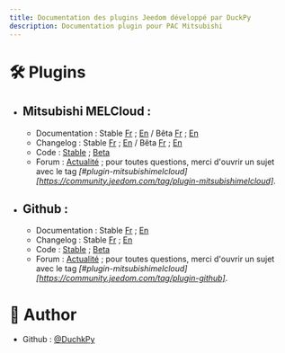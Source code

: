 ```yaml
---
title: Documentation des plugins Jeedom développé par DuckPy
description: Documentation plugin pour PAC Mitsubishi
---
```



# 🛠️ Plugins 
 - ## Mitsubishi MELCloud&nbsp;:
    - Documentation&nbsp;: Stable [Fr](https://duchkpy.github.io/Jeedom_docs/mitsubishimelcloud/fr_FR/index) ; [En](https://duchkpy.github.io/Jeedom_docs/mitsubishimelcloud/en_US/index) / Bêta [Fr](https://duchkpy.github.io/Jeedom_docs/mitsubishimelcloud/fr_FR/index_beta) ; [En](https://duchkpy.github.io/Jeedom_docs/mitsubishimelcloud/en_US/index_beta)
    - Changelog&nbsp;: Stable [Fr](https://duchkpy.github.io/Jeedom_docs/mitsubishimelcloud/fr_FR/changelog) ; [En](https://duchkpy.github.io/Jeedom_docs/mitsubishimelcloud/en_US/changelog) / Bêta [Fr](https://duchkpy.github.io/Jeedom_docs/mitsubishimelcloud/fr_FR/changelog_beta) ; [En](https://duchkpy.github.io/Jeedom_docs/mitsubishimelcloud/en_US/changelog_beta)
    - Code&nbsp;: [Stable](https://github.com/DuchkPy/mitsubishimelcloud) ; [Beta]()
    - Forum&nbsp;: [Actualité](https://community.jeedom.com/t/recherche-beta-testeurs-pour-plugin-mitsubishi-melcloud/91899) ; pour toutes questions, merci d'ouvrir un sujet avec le tag *[#plugin-mitsubishimelcloud][https://community.jeedom.com/tag/plugin-mitsubishimelcloud]*.

 - ## Github&nbsp;:
    - Documentation&nbsp;: Stable [Fr](https://duchkpy.github.io/Jeedom_docs/plugin-github/fr_FR/index) ; [En](https://duchkpy.github.io/Jeedom_docs/plugin-github/en_US/index)
    - Changelog&nbsp;: Stable [Fr](https://duchkpy.github.io/Jeedom_docs/plugin-github/fr_FR/changelog) ; [En](https://duchkpy.github.io/Jeedom_docs/plugin-github/en_US/changelog)
    - Code&nbsp;: [Stable](https://github.com/DuchkPy/plugin-github) ; [Beta]()
    - Forum&nbsp;: [Actualité](https://community.jeedom.com/t/nouveau-plugin-github/45152) ; pour toutes questions, merci d'ouvrir un sujet avec le tag *[#plugin-mitsubishimelcloud][https://community.jeedom.com/tag/plugin-github]*.


# 🙇 Author

- Github&nbsp;: [@DuchkPy](https://github.com/DuchkPy)